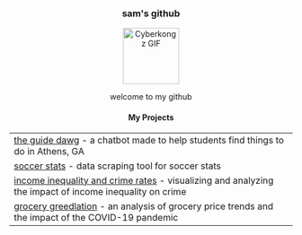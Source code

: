 <div align="center" ; background-size: cover; background-position: center; padding: 20px;">
    <h3>sam's github </h3>
    <p align="center">
        <a href="https://media.tenor.com/WWt-bBPOct0AAAAj/cyberkongz-kongz.gif">
                <img src="https://media.tenor.com/WWt-bBPOct0AAAAj/cyberkongz-kongz.gif" width="100" alt="Cyberkongz GIF"/>
            </a>
        </a>
    </p>
  <p align="center">
    <p> welcome to my github </p>
    <h4 align="center">My Projects</h4>
    <table align="center">
    <tr>
        <td><a href="https://athens-chatbot.streamlit.app/">the guide dawg</a> - a chatbot made to help students find things to do in Athens, GA</td>
    </tr>    
    <tr>
        <td><a href="https://github.com/too1e/soccer">soccer stats</a> - data scraping tool for soccer stats</td>
    </tr>
    <tr>
        <td><a href="https://github.com/too1e/crime">income inequality and crime rates</a> - visualizing and analyzing the impact of income inequality on crime</td>
    </tr>
     <tr>
        <td><a href="https://github.com/too1e/inflation">grocery greedlation</a> - an analysis of grocery price trends and the impact of the COVID-19 pandemic</td>
    </tr>
</table>

</div>
